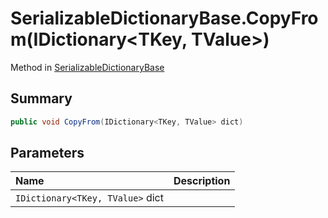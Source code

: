 # SerializableDictionaryBase.CopyFrom(IDictionary<TKey, TValue>)

Method in [SerializableDictionaryBase](/docs/api/csharp/yarn.unity.serializabledictionarybase-2.md)

## Summary



```csharp
public void CopyFrom(IDictionary<TKey, TValue> dict)
```

## Parameters

|Name|Description|
|:---|:---|
|`IDictionary<TKey, TValue>` dict||

